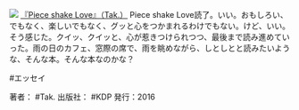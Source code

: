
[![](https://images-fe.ssl-images-amazon.com/images/I/418UZM3U6aL._SL160_.jpg)](http://www.amazon.co.jp/exec/obidos/ASIN/B01N2ICG1Z/choiyaki81-22/ref=nosim)
[『Piece shake Love』（Tak.）](http://www.amazon.co.jp/exec/obidos/ASIN/B01N2ICG1Z/choiyaki81-22/ref=nosim)
Piece shake Love読了。いい。おもしろい、でもなく、楽しいでもなく、グッと心をつかまれるわけでもない。けど、いい。そう感じた。クイッ、クイッと、心が惹きつけられつつ、最後まで読み進めていった。雨の日のカフェ、窓際の席で、雨を眺めながら、しとしとと読みたいような、そんな本。そんな本なのかな？

#エッセイ 

著者： #Tak.
出版社： #KDP
発行：2016
